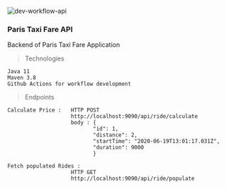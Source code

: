 ![dev-workflow-api](https://github.com/kasdihacene/paris-taxi-fare-kata/workflows/dev-workflow-api/badge.svg)

### Paris Taxi Fare API
Backend of Paris Taxi Fare Application
> Technologies
    
    Java 11
    Maven 3.8
    Github Actions for workflow development


> Endpoints
    
    Calculate Price :   HTTP POST 
                        http://localhost:9090/api/ride/calculate
                        body : {
                               "id": 1,
                               "distance": 2,
                               "startTime": "2020-06-19T13:01:17.031Z",
                               "duration": 9000
                               }
                               
    Fetch populated Rides : 
                        HTTP GET
                        http://localhost:9090/api/ride/populate
